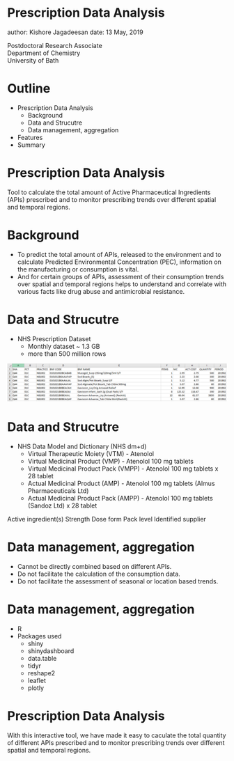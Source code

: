 Prescription Data Analysis
===
author: Kishore Jagadeesan
date: 13 May, 2019


<!-- NOTE: Styling and external images may be missing --> 
<p>Postdoctoral Research Associate
  <br/>
  Department of Chemistry
  <br/>
  University of Bath
</p>

Outline
===
* Prescription Data Analysis
  * Background
  * Data and Strucutre
  * Data management, aggregation
* Features
* Summary

Prescription Data Analysis
===
Tool to calculate the total amount of Active Pharmaceutical Ingredients (APIs) prescribed and to monitor prescribing trends over different spatial and temporal regions.

Background
===

 * To predict the total amount of APIs, released to the environment and to calculate Predicted Environmental Concentration (PEC), information on the manufacturing or consumption is vital.
 * And for certain groups of APIs, assessment of their consumption trends over spatial and temporal regions helps to understand and correlate with various facts like drug abuse and antimicrobial resistance.
 
Data and Strucutre
===

* NHS Prescription Dataset
  * Monthly dataset ~ 1.3 GB
  * more than 500 million rows
<img src="img/rpres/nhs_prescription_01.PNG"  />  

Data and Strucutre
===

* NHS Data Model and Dictionary (NHS dm+d)
  * Virtual Therapeutic Moiety (VTM)      - Atenolol 
  * Virtual Medicinal Product (VMP)       - Atenolol 100 mg tablets 
  * Virtual Medicinal Product Pack (VMPP) - Atenolol 100 mg tablets x 28 tablet
  * Actual Medicinal Product (AMP)        - Atenolol 100 mg tablets (Almus Pharmaceuticals Ltd) 
  * Actual Medicinal Product Pack (AMPP)  - Atenolol 100 mg tablets (Sandoz Ltd) x 28 tablet

Active ingredient(s) Strength Dose form Pack level Identified supplier

Data management, aggregation
===

 * Cannot be directly combined based on different APIs.
 * Do not facilitate the calculation of the consumption data.
 * Do not facilitate the assessment of seasonal or location based trends.

Data management, aggregation
===
* R
* Packages used
  * shiny
  * shinydashboard
  * data.table
  * tidyr
  * reshape2
  * leaflet
  * plotly

Prescription Data Analysis
===

With this interactive tool, we have made it easy to caculate the total quantity of different APIs prescribed and to monitor prescribing trends over different spatial and temporal regions.
  
